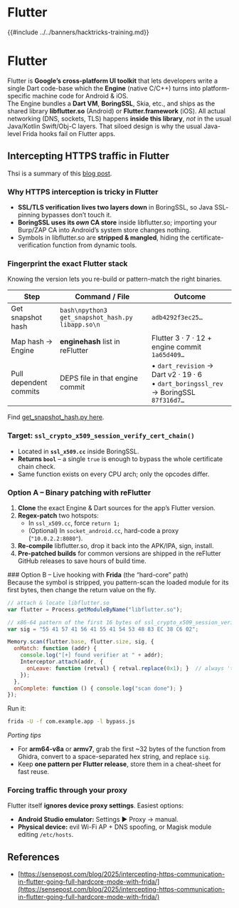 # Flutter

{{#include ../../banners/hacktricks-training.md}}

# Flutter
Flutter is **Google’s cross-platform UI toolkit** that lets developers write a single Dart code-base which the **Engine** (native C/C++) turns into platform-specific machine code for Android & iOS.  
The Engine bundles a **Dart VM**, **BoringSSL**, Skia, etc., and ships as the shared library **libflutter.so** (Android) or **Flutter.framework** (iOS). All actual networking (DNS, sockets, TLS) happens **inside this library**, *not* in the usual Java/Kotlin Swift/Obj-C layers. That siloed design is why the usual Java-level Frida hooks fail on Flutter apps.

## Intercepting HTTPS traffic in Flutter

Thsi is a summary of this [blog post](https://sensepost.com/blog/2025/intercepting-https-communication-in-flutter-going-full-hardcore-mode-with-frida/).

### Why HTTPS interception is tricky in Flutter  
* **SSL/TLS verification lives two layers down** in BoringSSL, so Java SSL‐pinning bypasses don’t touch it.  
* **BoringSSL uses its *own* CA store** inside libflutter.so; importing your Burp/ZAP CA into Android’s system store changes nothing.  
* Symbols in libflutter.so are **stripped & mangled**, hiding the certificate-verification function from dynamic tools.

### Fingerprint the exact Flutter stack  
Knowing the version lets you re-build or pattern-match the right binaries.

Step | Command / File | Outcome
----|----|----
Get snapshot hash | ```bash\npython3 get_snapshot_hash.py libapp.so\n``` | `adb4292f3ec25…`
Map hash → Engine | **enginehash** list in reFlutter | Flutter 3 · 7 · 12 + engine commit `1a65d409…`
Pull dependent commits | DEPS file in that engine commit | • `dart_revision` → Dart v2 · 19 · 6<br>• `dart_boringssl_rev` → BoringSSL `87f316d7…`

Find [get_snapshot_hash.py here](https://github.com/Impact-I/reFlutter/blob/main/scripts/get_snapshot_hash.py).

### Target: `ssl_crypto_x509_session_verify_cert_chain()`  
* Located in **`ssl_x509.cc`** inside BoringSSL.  
* **Returns `bool`** – a single `true` is enough to bypass the whole certificate chain check.  
* Same function exists on every CPU arch; only the opcodes differ.

### Option A – Binary patching with **reFlutter**  
1. **Clone** the exact Engine & Dart sources for the app’s Flutter version.
2. **Regex-patch** two hotspots:
   * In `ssl_x509.cc`, force `return 1;`  
   * (Optional) In `socket_android.cc`, hard-code a proxy (`"10.0.2.2:8080"`).
3. **Re-compile** libflutter.so, drop it back into the APK/IPA, sign, install.
4. **Pre-patched builds** for common versions are shipped in the reFlutter GitHub releases to save hours of build time.

### Option B – Live hooking with **Frida** (the “hard-core” path)  
Because the symbol is stripped, you pattern-scan the loaded module for its first bytes, then change the return value on the fly.

```javascript
// attach & locate libflutter.so
var flutter = Process.getModuleByName("libflutter.so");

// x86-64 pattern of the first 16 bytes of ssl_crypto_x509_session_verify_cert_chain
var sig = "55 41 57 41 56 41 55 41 54 53 48 83 EC 38 C6 02";

Memory.scan(flutter.base, flutter.size, sig, {
  onMatch: function (addr) {
    console.log("[+] found verifier at " + addr);
    Interceptor.attach(addr, {
      onLeave: function (retval) { retval.replace(0x1); }  // always 'true'
    });
  },
  onComplete: function () { console.log("scan done"); }
});
```

Run it:

```bash
frida -U -f com.example.app -l bypass.js
```

*Porting tips*  
* For **arm64-v8a** or **armv7**, grab the first ~32 bytes of the function from Ghidra, convert to a space-separated hex string, and replace `sig`.  
* Keep **one pattern per Flutter release**, store them in a cheat-sheet for fast reuse.

### Forcing traffic through your proxy  
Flutter itself **ignores device proxy settings**. Easiest options:  
* **Android Studio emulator:** Settings ▶ Proxy → manual.  
* **Physical device:** evil Wi-Fi AP + DNS spoofing, or Magisk module editing `/etc/hosts`.


## References
- [https://sensepost.com/blog/2025/intercepting-https-communication-in-flutter-going-full-hardcore-mode-with-frida/](https://sensepost.com/blog/2025/intercepting-https-communication-in-flutter-going-full-hardcore-mode-with-frida/)